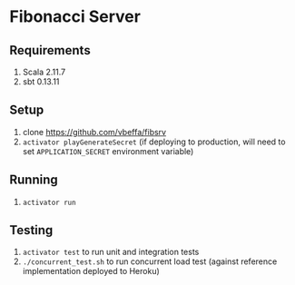 # Fibonacci Server

## Requirements

1. Scala 2.11.7
2. sbt 0.13.11

## Setup

1. clone https://github.com/vbeffa/fibsrv
2. `activator playGenerateSecret` (if deploying to production, will need
    to set `APPLICATION_SECRET` environment variable)

## Running

1. `activator run`

## Testing

1. `activator test` to run unit and integration tests
2. `./concurrent_test.sh` to run concurrent load test (against reference
    implementation deployed to Heroku)
